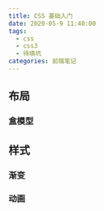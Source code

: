 ```yaml
---
title: CSS 基础入门
date: 2020-05-9 11:40:00
tags:
  - css
  - css3
  - 待填坑
categories: 前端笔记
---
```


## 布局

<!--more-->

### 盒模型

## 样式

### 渐变

### 动画